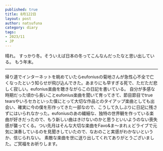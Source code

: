 ```yaml
--- 
published: true
title: 8月122日
layout: post
author: natsufuna
category: diary
tags: 
- 2023/11
- JP
---
```


晴れ。
すっかり冬。そういえば日本の冬ってこんなんだったなと思い出している。
もう年末。

---

帰り道でインターネットを眺めていたらeufoniusの菊地さんが急性心不全で亡くなったという知らせが飛び込んできた。あまりにも早すぎる死で、ただただ悲しく寂しい。eufonius楽曲を聴きながらこの日記を書いている。
自分が多感な時期だった頃から長いことeufonius楽曲を聞いて育ってきて、節目節目でtrue tearsやいろセカといった僕にとって大切な作品とのタイアップ楽曲としても出会い、確実に今の僕を形作ってきた一部なので、こうして久しぶりに日記に残さずにはいられなかった。eufoniusのあの繊細な、独特の世界観を作っている楽曲が好きだったので、もう新しい曲はきけないのかと思うといいようのない喪失感が襲ってくる。つい先月はそんな大切な楽曲をFavo&ま～まれぇどライブで元気に演奏しているのを見聞きしていたので、なおのこと実感がわかないというか、信じられない。
素敵な楽曲を世に送り出してくれてありがとうございました。ご冥福をお祈りします。